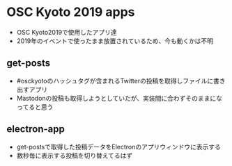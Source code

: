# OSC Kyoto 2019 apps
- OSC Kyoto2019で使用したアプリ達
- 2019年のイベントで使ったまま放置されているため、今も動くかは不明
## get-posts
- #osckyotoのハッシュタグが含まれるTwitterの投稿を取得しファイルに書き出すアプリ
- Mastodonの投稿も取得しようとしていたが、実装間に合わずそのままになってると思う
## electron-app
- get-postsで取得した投稿データをElectronのアプリウィンドウに表示する
- 数秒毎に表示する投稿を切り替えてるはず
